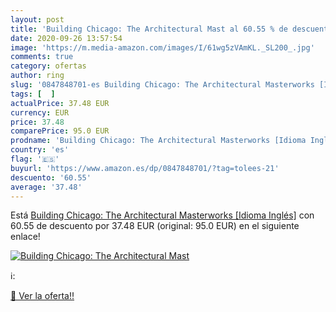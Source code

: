 ```yaml
---
layout: post
title: 'Building Chicago: The Architectural Mast al 60.55 % de descuento'
date: 2020-09-26 13:57:54
image: 'https://m.media-amazon.com/images/I/61wg5zVAmKL._SL200_.jpg'
comments: true
category: ofertas
author: ring
slug: '0847848701-es Building Chicago: The Architectural Masterworks [Idioma...'
tags: [  ]
actualPrice: 37.48 EUR
currency: EUR
price: 37.48
comparePrice: 95.0 EUR
prodname: 'Building Chicago: The Architectural Masterworks [Idioma Inglés]'
country: 'es'
flag: '🇪🇸'
buyurl: 'https://www.amazon.es/dp/0847848701/?tag=tolees-21'
descuento: '60.55'
average: '37.48'
---
```


Está [Building Chicago: The Architectural Masterworks [Idioma Inglés]](https://www.amazon.es/dp/0847848701/?tag=tolees-21) con 60.55 de descuento por 37.48 EUR (original: 95.0 EUR) en el siguiente enlace!

[![Building Chicago: The Architectural Mast](https://m.media-amazon.com/images/I/61wg5zVAmKL._SL200_.jpg)](https://www.amazon.es/dp/0847848701/?tag=tolees-21)

ℹ️:


[🛒 Ver la oferta!!](https://www.amazon.es/dp/0847848701/?tag=tolees-21)
